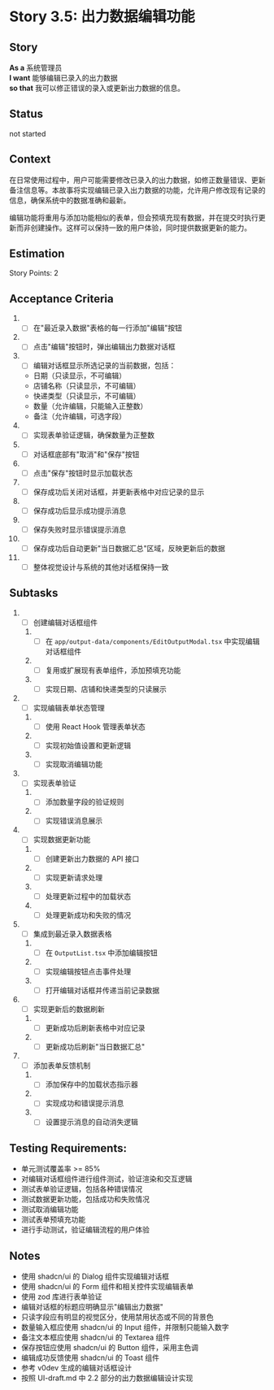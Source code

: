 # Story 3.5: 出力数据编辑功能

## Story

**As a** 系统管理员  
**I want** 能够编辑已录入的出力数据  
**so that** 我可以修正错误的录入或更新出力数据的信息。

## Status

not started

## Context

在日常使用过程中，用户可能需要修改已录入的出力数据，如修正数量错误、更新备注信息等。本故事将实现编辑已录入出力数据的功能，允许用户修改现有记录的信息，确保系统中的数据准确和最新。

编辑功能将重用与添加功能相似的表单，但会预填充现有数据，并在提交时执行更新而非创建操作。这样可以保持一致的用户体验，同时提供数据更新的能力。

## Estimation

Story Points: 2

## Acceptance Criteria

1. - [ ] 在"最近录入数据"表格的每一行添加"编辑"按钮
2. - [ ] 点击"编辑"按钮时，弹出编辑出力数据对话框
3. - [ ] 编辑对话框显示所选记录的当前数据，包括：
   - 日期（只读显示，不可编辑）
   - 店铺名称（只读显示，不可编辑）
   - 快递类型（只读显示，不可编辑）
   - 数量（允许编辑，只能输入正整数）
   - 备注（允许编辑，可选字段）
4. - [ ] 实现表单验证逻辑，确保数量为正整数
5. - [ ] 对话框底部有"取消"和"保存"按钮
6. - [ ] 点击"保存"按钮时显示加载状态
7. - [ ] 保存成功后关闭对话框，并更新表格中对应记录的显示
8. - [ ] 保存成功后显示成功提示消息
9. - [ ] 保存失败时显示错误提示消息
10. - [ ] 保存成功后自动更新"当日数据汇总"区域，反映更新后的数据
11. - [ ] 整体视觉设计与系统的其他对话框保持一致

## Subtasks

1. - [ ] 创建编辑对话框组件
   1. - [ ] 在 `app/output-data/components/EditOutputModal.tsx` 中实现编辑对话框组件
   2. - [ ] 复用或扩展现有表单组件，添加预填充功能
   3. - [ ] 实现日期、店铺和快递类型的只读展示
2. - [ ] 实现编辑表单状态管理
   1. - [ ] 使用 React Hook 管理表单状态
   2. - [ ] 实现初始值设置和更新逻辑
   3. - [ ] 实现取消编辑功能
3. - [ ] 实现表单验证
   1. - [ ] 添加数量字段的验证规则
   2. - [ ] 实现错误消息展示
4. - [ ] 实现数据更新功能
   1. - [ ] 创建更新出力数据的 API 接口
   2. - [ ] 实现更新请求处理
   3. - [ ] 处理更新过程中的加载状态
   4. - [ ] 处理更新成功和失败的情况
5. - [ ] 集成到最近录入数据表格
   1. - [ ] 在 `OutputList.tsx` 中添加编辑按钮
   2. - [ ] 实现编辑按钮点击事件处理
   3. - [ ] 打开编辑对话框并传递当前记录数据
6. - [ ] 实现更新后的数据刷新
   1. - [ ] 更新成功后刷新表格中对应记录
   2. - [ ] 更新成功后刷新"当日数据汇总"
7. - [ ] 添加表单反馈机制
   1. - [ ] 添加保存中的加载状态指示器
   2. - [ ] 实现成功和错误提示消息
   3. - [ ] 设置提示消息的自动消失逻辑

## Testing Requirements:

- 单元测试覆盖率 >= 85%
- 对编辑对话框组件进行组件测试，验证渲染和交互逻辑
- 测试表单验证逻辑，包括各种错误情况
- 测试数据更新功能，包括成功和失败情况
- 测试取消编辑功能
- 测试表单预填充功能
- 进行手动测试，验证编辑流程的用户体验

## Notes

- 使用 shadcn/ui 的 Dialog 组件实现编辑对话框
- 使用 shadcn/ui 的 Form 组件和相关控件实现编辑表单
- 使用 zod 库进行表单验证
- 编辑对话框的标题应明确显示"编辑出力数据"
- 只读字段应有明显的视觉区分，使用禁用状态或不同的背景色
- 数量输入框应使用 shadcn/ui 的 Input 组件，并限制只能输入数字
- 备注文本框应使用 shadcn/ui 的 Textarea 组件
- 保存按钮应使用 shadcn/ui 的 Button 组件，采用主色调
- 编辑成功反馈使用 shadcn/ui 的 Toast 组件
- 参考 v0dev 生成的编辑对话框设计
- 按照 UI-draft.md 中 2.2 部分的出力数据编辑设计实现
